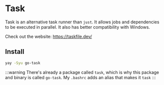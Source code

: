 # Task
Task is an alternative task runner than `just`. It allows jobs and dependencies
to be executed in parallel.
It also has better compatibility with Windows.

Check out the website: https://taskfile.dev/

## Install
```bash
yay -Syu go-task
```
:::warning
There's already a package called `task`, which is why
this package and binary is called `go-task`.
My `.bashrc` adds an alias that makes it `task`
:::
